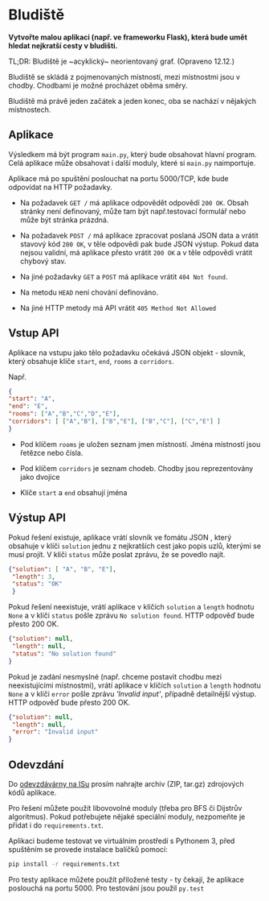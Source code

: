 
# Bludiště

**Vytvořte malou  aplikaci (např. ve frameworku Flask), která 
bude umět hledat nejkratší cesty v bludišti.**

TL;DR: Bludiště je ~acyklický~ neorientovaný graf.  (Opraveno 12.12.)

Bludiště se skládá z pojmenovaných místností, mezi místnostmi jsou v 
chodby. Chodbami je možné procházet oběma směry. 
 
Bludiště má právě jeden začátek a jeden konec, oba se nachází v nějakých 
místnostech.

## Aplikace

Výsledkem má být program `main.py`, který bude obsahovat hlavní program. 
Celá aplikace může obsahovat i další moduly, které si `main.py` naimportuje.

Aplikace má po spuštění poslouchat na portu 5000/TCP, kde bude odpovídat na 
HTTP požadavky.

* Na požadavek `GET /` má aplikace odpovědět odpovědí `200 OK`. 
Obsah stránky není definovaný, může tam být např.testovací formulář
nebo může být stránka prázdná.

* Na požadavek `POST /` má aplikace zpracovat poslaná JSON data a vrátit stavový 
kód `200 OK`, v těle odpovědi pak bude JSON výstup. Pokud data nejsou validní, má aplikace 
přesto vrátit `200 OK` a v těle odpovědi vrátit chybový stav.

* Na jiné požadavky `GET` a `POST` má aplikace vrátit `404 Not found`.

* Na metodu `HEAD` není chování definováno.

* Na jiné HTTP metody má API vrátit `405 Method Not Allowed`

## Vstup API

Aplikace na vstupu jako tělo požadavku očekává JSON objekt - 
slovník, který obsahuje klíče `start`, `end`, `rooms` a `corridors`.

Např.

```json
{
"start": "A",
"end": "E",
"rooms": ["A","B","C","D","E"],
"corridors": [ ["A","B"], ["B","E"], ["B","C"], ["C","E"] ]
}
```

  * Pod klíčem `rooms` je uložen seznam jmen místností. Jména místností jsou
  řetězce nebo čísla.
  
  * Pod klíčem `corridors` je seznam chodeb. Chodby jsou reprezentovány jako
  dvojice
  
  * Klíče `start` a `end` obsahují jména
  
## Výstup API

Pokud řešení existuje, aplikace vrátí slovník ve fomátu JSON , který obsahuje
v klíči `solution` jednu z nejkratších cest jako popis uzlů, kterými se 
musí projít. V klíči `status` může poslat zprávu, že se povedlo najít.  

```json
{"solution": [ "A", "B", "E"],
 "length": 3,
 "status": "OK"
 }
```

Pokud řešení neexistuje, vrátí aplikace v klíčích `solution` a `length`
hodnotu `None` a v klíči `status` pošle zprávu `No solution found`. 
HTTP odpověď bude přesto 200 OK.

```json
{"solution": null,
 "length": null,
 "status": "No solution found" 
}
```

Pokud je zadání nesmyslné (např. chceme postavit chodbu mezi 
neexistujícími místnostmi), vrátí aplikace v klíčích `solution` a `length` hodnotu `None` a 
v klíči `error` pošle zprávu *'Invalid input'*, případně detailnější 
výstup. HTTP odpověď bude přesto 200 OK.

```json
{"solution": null,
 "length": null,
 "error": "Invalid input" 
}
```

## Odevzdání

Do [odevzdávárny na ISu][final] prosím nahrajte archiv (ZIP, tar.gz) zdrojových kódů 
aplikace. 

Pro řešení můžete použít libovovolné moduly (třeba pro BFS či 
Dijstrův algoritmus).  Pokud potřebujete nějaké speciální
moduly, nezpomeňte je přidat i do `requirements.txt`.

Aplikaci budeme testovat ve virtuálním prostředí s Pythonem 3, před 
spuštěním se provede instalace balíčků pomocí:

```bash
pip install -r requirements.txt
```   

Pro testy aplikace můžete použít přiložené testy - ty čekají, že 
aplikace poslouchá na portu 5000. Pro testování jsou použil `py.test`

[final]: https://is.muni.cz/auth/el/1433/podzim2017/PV248/ode/final/?lang=cs
